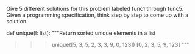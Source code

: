 Give 5 different solutions for this problem labeled func1 through func5. Given a programming specification, think step by step to come up with a solution.

def unique(l: list):
"""Return sorted unique elements in a list
>>> unique([5, 3, 5, 2, 3, 3, 9, 0, 123])
[0, 2, 3, 5, 9, 123]
"""